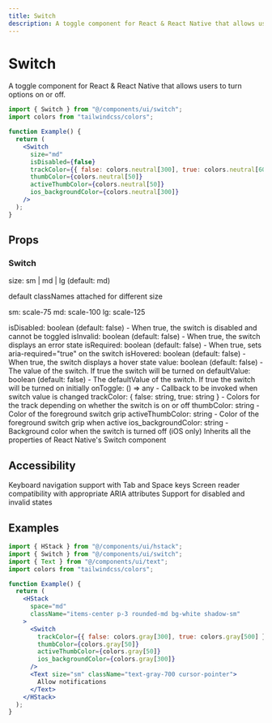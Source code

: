 ```yaml
---
title: Switch
description: A toggle component for React & React Native that allows users to turn options on or off.
---
```


# Switch

A toggle component for React & React Native that allows users to turn options on or off.

```jsx
import { Switch } from "@/components/ui/switch";
import colors from "tailwindcss/colors";

function Example() {
  return (
    <Switch
      size="md"
      isDisabled={false}
      trackColor={{ false: colors.neutral[300], true: colors.neutral[600] }}
      thumbColor={colors.neutral[50]}
      activeThumbColor={colors.neutral[50]}
      ios_backgroundColor={colors.neutral[300]}
    />
  );
}
```

## Props

### Switch

size: sm | md | lg (default: md)

default classNames attached for different size

sm: scale-75
md: scale-100
lg: scale-125

isDisabled: boolean (default: false) - When true, the switch is disabled and cannot be toggled
isInvalid: boolean (default: false) - When true, the switch displays an error state
isRequired: boolean (default: false) - When true, sets aria-required="true" on the switch
isHovered: boolean (default: false) - When true, the switch displays a hover state
value: boolean (default: false) - The value of the switch. If true the switch will be turned on
defaultValue: boolean (default: false) - The defaultValue of the switch. If true the switch will be turned on initially
onToggle: () => any - Callback to be invoked when switch value is changed
trackColor: { false: string, true: string } - Colors for the track depending on whether the switch is on or off
thumbColor: string - Color of the foreground switch grip
activeThumbColor: string - Color of the foreground switch grip when active
ios_backgroundColor: string - Background color when the switch is turned off (iOS only)
Inherits all the properties of React Native's Switch component

## Accessibility

Keyboard navigation support with Tab and Space keys
Screen reader compatibility with appropriate ARIA attributes
Support for disabled and invalid states

## Examples

```jsx
import { HStack } from "@/components/ui/hstack";
import { Switch } from "@/components/ui/switch";
import { Text } from "@/components/ui/text";
import colors from "tailwindcss/colors";

function Example() {
  return (
    <HStack
      space="md"
      className="items-center p-3 rounded-md bg-white shadow-sm"
    >
      <Switch
        trackColor={{ false: colors.gray[300], true: colors.gray[500] }}
        thumbColor={colors.gray[50]}
        activeThumbColor={colors.gray[50]}
        ios_backgroundColor={colors.gray[300]}
      />
      <Text size="sm" className="text-gray-700 cursor-pointer">
        Allow notifications
      </Text>
    </HStack>
  );
}
```
